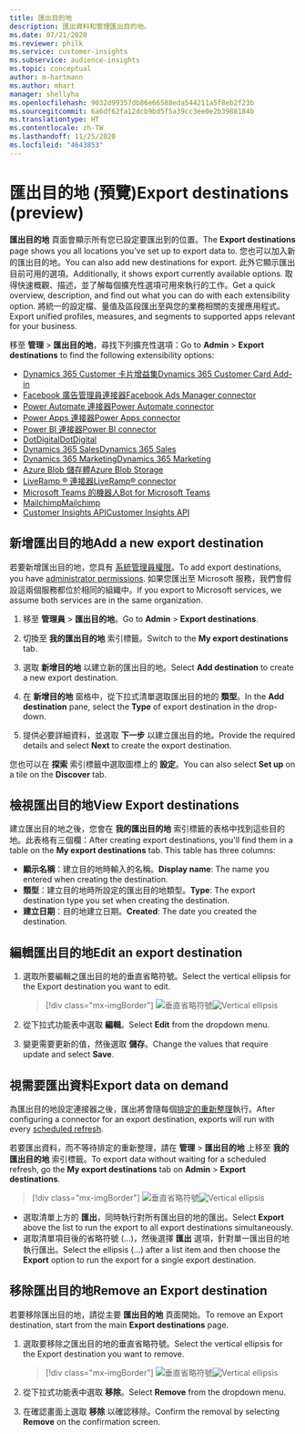 ```yaml
---
title: 匯出目的地
description: 匯出資料和管理匯出目的地。
ms.date: 07/21/2020
ms.reviewer: philk
ms.service: customer-insights
ms.subservice: audience-insights
ms.topic: conceptual
author: m-hartmann
ms.author: mhart
manager: shellyha
ms.openlocfilehash: 9032d99357db86e66588eda544211a5f8eb2f23b
ms.sourcegitcommit: 6a6df62fa12dcb9bd5f5a39cc3ee0e2b3988184b
ms.translationtype: HT
ms.contentlocale: zh-TW
ms.lasthandoff: 11/25/2020
ms.locfileid: "4643853"
---
```

# <a name="export-destinations-preview"></a><span data-ttu-id="12ca0-103">匯出目的地 (預覽)</span><span class="sxs-lookup"><span data-stu-id="12ca0-103">Export destinations (preview)</span></span>

<span data-ttu-id="12ca0-104">**匯出目的地** 頁面會顯示所有您已設定要匯出到的位置。</span><span class="sxs-lookup"><span data-stu-id="12ca0-104">The **Export destinations** page shows you all locations you've set up to export data to.</span></span> <span data-ttu-id="12ca0-105">您也可以加入新的匯出目的地。</span><span class="sxs-lookup"><span data-stu-id="12ca0-105">You can also add new destinations for export.</span></span> <span data-ttu-id="12ca0-106">此外它顯示匯出目前可用的選項。</span><span class="sxs-lookup"><span data-stu-id="12ca0-106">Additionally, it shows export currently available options.</span></span> <span data-ttu-id="12ca0-107">取得快速概觀、描述，並了解每個擴充性選項可用來執行的工作。</span><span class="sxs-lookup"><span data-stu-id="12ca0-107">Get a quick overview, description, and find out what you can do with each extensibility option.</span></span> <span data-ttu-id="12ca0-108">將統一的設定檔、量值及區段匯出至與您的業務相關的支援應用程式。</span><span class="sxs-lookup"><span data-stu-id="12ca0-108">Export unified profiles, measures, and segments to supported apps relevant for your business.</span></span>

<span data-ttu-id="12ca0-109">移至 **管理** > **匯出目的地**，尋找下列擴充性選項：</span><span class="sxs-lookup"><span data-stu-id="12ca0-109">Go to **Admin** > **Export destinations** to find the following extensibility options:</span></span>

- [<span data-ttu-id="12ca0-110">Dynamics 365 Customer 卡片增益集</span><span class="sxs-lookup"><span data-stu-id="12ca0-110">Dynamics 365 Customer Card Add-in</span></span>](customer-card-add-in.md)
- [<span data-ttu-id="12ca0-111">Facebook 廣告管理員連接器</span><span class="sxs-lookup"><span data-stu-id="12ca0-111">Facebook Ads Manager connector</span></span>](export-facebook.md)
- [<span data-ttu-id="12ca0-112">Power Automate 連接器</span><span class="sxs-lookup"><span data-stu-id="12ca0-112">Power Automate connector</span></span>](export-power-automate.md)
- [<span data-ttu-id="12ca0-113">Power Apps 連接器</span><span class="sxs-lookup"><span data-stu-id="12ca0-113">Power Apps connector</span></span>](export-power-apps.md)
- [<span data-ttu-id="12ca0-114">Power BI 連接器</span><span class="sxs-lookup"><span data-stu-id="12ca0-114">Power BI connector</span></span>](export-power-bi.md)
- [<span data-ttu-id="12ca0-115">DotDigital</span><span class="sxs-lookup"><span data-stu-id="12ca0-115">DotDigital</span></span>](export-dotdigital.md)
- [<span data-ttu-id="12ca0-116">Dynamics 365 Sales</span><span class="sxs-lookup"><span data-stu-id="12ca0-116">Dynamics 365 Sales</span></span>](export-dynamics365-sales.md)
- [<span data-ttu-id="12ca0-117">Dynamics 365 Marketing</span><span class="sxs-lookup"><span data-stu-id="12ca0-117">Dynamics 365 Marketing</span></span>](export-dynamics365-marketing.md)
- [<span data-ttu-id="12ca0-118">Azure Blob 儲存體</span><span class="sxs-lookup"><span data-stu-id="12ca0-118">Azure Blob Storage</span></span>](export-azure-blob-storage.md)
- [<span data-ttu-id="12ca0-119">LiveRamp &reg; 連接器</span><span class="sxs-lookup"><span data-stu-id="12ca0-119">LiveRamp&reg; connector</span></span>](export-liveramp.md)
- [<span data-ttu-id="12ca0-120">Microsoft Teams 的機器人</span><span class="sxs-lookup"><span data-stu-id="12ca0-120">Bot for Microsoft Teams</span></span>](export-teams-bot.md)
- [<span data-ttu-id="12ca0-121">Mailchimp</span><span class="sxs-lookup"><span data-stu-id="12ca0-121">Mailchimp</span></span>](export-mailchimp.md)
- [<span data-ttu-id="12ca0-122">Customer Insights API</span><span class="sxs-lookup"><span data-stu-id="12ca0-122">Customer Insights API</span></span>](apis.md)

## <a name="add-a-new-export-destination"></a><span data-ttu-id="12ca0-123">新增匯出目的地</span><span class="sxs-lookup"><span data-stu-id="12ca0-123">Add a new export destination</span></span>

<span data-ttu-id="12ca0-124">若要新增匯出目的地，您具有 [系統管理員權限](permissions.md)。</span><span class="sxs-lookup"><span data-stu-id="12ca0-124">To add export destinations, you have [administrator permissions](permissions.md).</span></span> <span data-ttu-id="12ca0-125">如果您匯出至 Microsoft 服務，我們會假設這兩個服務都位於相同的組織中。</span><span class="sxs-lookup"><span data-stu-id="12ca0-125">If you export to Microsoft services, we assume both services are in the same organization.</span></span>

1. <span data-ttu-id="12ca0-126">移至 **管理員** > **匯出目的地**。</span><span class="sxs-lookup"><span data-stu-id="12ca0-126">Go to **Admin** > **Export destinations**.</span></span>

1. <span data-ttu-id="12ca0-127">切換至 **我的匯出目的地** 索引標籤。</span><span class="sxs-lookup"><span data-stu-id="12ca0-127">Switch to the **My export destinations** tab.</span></span>

1. <span data-ttu-id="12ca0-128">選取 **新增目的地** 以建立新的匯出目的地。</span><span class="sxs-lookup"><span data-stu-id="12ca0-128">Select **Add destination** to create a new export destination.</span></span>

1. <span data-ttu-id="12ca0-129">在 **新增目的地** 窗格中，從下拉式清單選取匯出目的地的 **類型**。</span><span class="sxs-lookup"><span data-stu-id="12ca0-129">In the **Add destination** pane, select the **Type** of export destination in the drop-down.</span></span>

1. <span data-ttu-id="12ca0-130">提供必要詳細資料，並選取 **下一步** 以建立匯出目的地。</span><span class="sxs-lookup"><span data-stu-id="12ca0-130">Provide the required details and select **Next** to create the export destination.</span></span>

<span data-ttu-id="12ca0-131">您也可以在 **探索** 索引標籤中選取圖標上的 **設定**。</span><span class="sxs-lookup"><span data-stu-id="12ca0-131">You can also select **Set up** on a tile on the **Discover** tab.</span></span>

## <a name="view-export-destinations"></a><span data-ttu-id="12ca0-132">檢視匯出目的地</span><span class="sxs-lookup"><span data-stu-id="12ca0-132">View Export destinations</span></span>

<span data-ttu-id="12ca0-133">建立匯出目的地之後，您會在 **我的匯出目的地** 索引標籤的表格中找到這些目的地。此表格有三個欄：</span><span class="sxs-lookup"><span data-stu-id="12ca0-133">After creating export destinations, you'll find them in a table on the **My export destinations** tab. This table has three columns:</span></span>

- <span data-ttu-id="12ca0-134">**顯示名稱**：建立目的地時輸入的名稱。</span><span class="sxs-lookup"><span data-stu-id="12ca0-134">**Display name**: The name you entered when creating the destination.</span></span>
- <span data-ttu-id="12ca0-135">**類型**：建立目的地時所設定的匯出目的地類型。</span><span class="sxs-lookup"><span data-stu-id="12ca0-135">**Type**: The export destination type you set when creating the destination.</span></span>
- <span data-ttu-id="12ca0-136">**建立日期**：目的地建立日期。</span><span class="sxs-lookup"><span data-stu-id="12ca0-136">**Created**: The date you created the destination.</span></span>

## <a name="edit-an-export-destination"></a><span data-ttu-id="12ca0-137">編輯匯出目的地</span><span class="sxs-lookup"><span data-stu-id="12ca0-137">Edit an export destination</span></span>

1. <span data-ttu-id="12ca0-138">選取所要編輯之匯出目的地的垂直省略符號。</span><span class="sxs-lookup"><span data-stu-id="12ca0-138">Select the vertical ellipsis for the Export destination you want to edit.</span></span>

   > [!div class="mx-imgBorder"]
   > <span data-ttu-id="12ca0-139">![垂直省略符號](media/export-destinations-page-ellipsis.png "垂直省略符號")</span><span class="sxs-lookup"><span data-stu-id="12ca0-139">![Vertical ellipsis](media/export-destinations-page-ellipsis.png "Vertical ellipsis")</span></span>

1. <span data-ttu-id="12ca0-140">從下拉式功能表中選取 **編輯**。</span><span class="sxs-lookup"><span data-stu-id="12ca0-140">Select **Edit** from the dropdown menu.</span></span>

1. <span data-ttu-id="12ca0-141">變更需要更新的值，然後選取 **儲存**。</span><span class="sxs-lookup"><span data-stu-id="12ca0-141">Change the values that require update and select **Save**.</span></span>

## <a name="export-data-on-demand"></a><span data-ttu-id="12ca0-142">視需要匯出資料</span><span class="sxs-lookup"><span data-stu-id="12ca0-142">Export data on demand</span></span>

<span data-ttu-id="12ca0-143">為匯出目的地設定連接器之後，匯出將會隨每個[排定的重新整理](system.md#schedule-tab)執行。</span><span class="sxs-lookup"><span data-stu-id="12ca0-143">After configuring a connector for an export destination, exports will run with every [scheduled refresh](system.md#schedule-tab).</span></span>

<span data-ttu-id="12ca0-144">若要匯出資料，而不等待排定的重新整理，請在 **管理** > **匯出目的地** 上移至 **我的匯出目的地** 索引標籤。</span><span class="sxs-lookup"><span data-stu-id="12ca0-144">To export data without waiting for a scheduled refresh, go the **My export destinations** tab on **Admin** > **Export destinations**.</span></span>

> [!div class="mx-imgBorder"]
> <span data-ttu-id="12ca0-145">![垂直省略符號](media/export-destinations-page-ellipsis.png "垂直省略符號")</span><span class="sxs-lookup"><span data-stu-id="12ca0-145">![Vertical ellipsis](media/export-destinations-page-ellipsis.png "Vertical ellipsis")</span></span>

- <span data-ttu-id="12ca0-146">選取清單上方的 **匯出**，同時執行對所有匯出目的地的匯出。</span><span class="sxs-lookup"><span data-stu-id="12ca0-146">Select **Export** above the list to run the export to all export destinations simultaneously.</span></span>
- <span data-ttu-id="12ca0-147">選取清單項目後的省略符號 (...)，然後選擇 **匯出** 選項，針對單一匯出目的地執行匯出。</span><span class="sxs-lookup"><span data-stu-id="12ca0-147">Select the ellipsis (...) after a list item and then choose the **Export** option to run the export for a single export destination.</span></span>

## <a name="remove-an-export-destination"></a><span data-ttu-id="12ca0-148">移除匯出目的地</span><span class="sxs-lookup"><span data-stu-id="12ca0-148">Remove an Export destination</span></span>

<span data-ttu-id="12ca0-149">若要移除匯出目的地，請從主要 **匯出目的地** 頁面開始。</span><span class="sxs-lookup"><span data-stu-id="12ca0-149">To remove an Export destination, start from the main **Export destinations** page.</span></span>

1. <span data-ttu-id="12ca0-150">選取要移除之匯出目的地的垂直省略符號。</span><span class="sxs-lookup"><span data-stu-id="12ca0-150">Select the vertical ellipsis for the Export destination you want to remove.</span></span>

   > [!div class="mx-imgBorder"]
   > <span data-ttu-id="12ca0-151">![垂直省略符號](media/export-destinations-page-ellipsis.png "垂直省略符號")</span><span class="sxs-lookup"><span data-stu-id="12ca0-151">![Vertical ellipsis](media/export-destinations-page-ellipsis.png "Vertical ellipsis")</span></span>

2. <span data-ttu-id="12ca0-152">從下拉式功能表中選取 **移除**。</span><span class="sxs-lookup"><span data-stu-id="12ca0-152">Select **Remove** from the dropdown menu.</span></span>

3. <span data-ttu-id="12ca0-153">在確認畫面上選取 **移除** 以確認移除。</span><span class="sxs-lookup"><span data-stu-id="12ca0-153">Confirm the removal by selecting **Remove** on the confirmation screen.</span></span>
